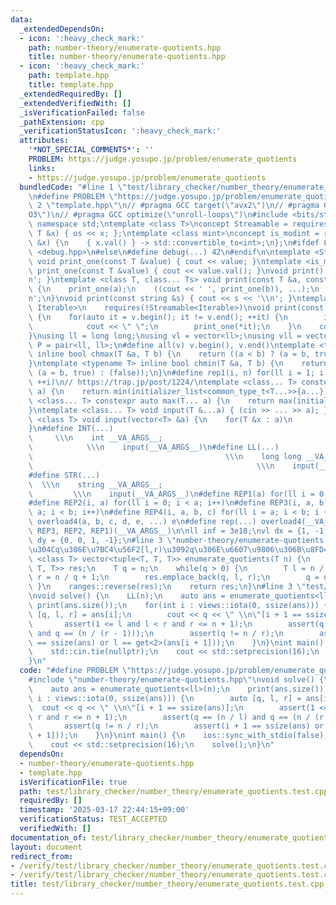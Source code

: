 ```yaml
---
data:
  _extendedDependsOn:
  - icon: ':heavy_check_mark:'
    path: number-theory/enumerate-quotients.hpp
    title: number-theory/enumerate-quotients.hpp
  - icon: ':heavy_check_mark:'
    path: template.hpp
    title: template.hpp
  _extendedRequiredBy: []
  _extendedVerifiedWith: []
  _isVerificationFailed: false
  _pathExtension: cpp
  _verificationStatusIcon: ':heavy_check_mark:'
  attributes:
    '*NOT_SPECIAL_COMMENTS*': ''
    PROBLEM: https://judge.yosupo.jp/problem/enumerate_quotients
    links:
    - https://judge.yosupo.jp/problem/enumerate_quotients
  bundledCode: "#line 1 \"test/library_checker/number_theory/enumerate_quotients.test.cpp\"\
    \n#define PROBLEM \"https://judge.yosupo.jp/problem/enumerate_quotients\"\n#line\
    \ 2 \"template.hpp\"\n// #pragma GCC target(\"avx2\")\n// #pragma GCC optimize(\"\
    O3\")\n// #pragma GCC optimize(\"unroll-loops\")\n#include <bits/stdc++.h>\nusing\
    \ namespace std;\ntemplate <class T>\nconcept Streamable = requires(ostream os,\
    \ T &x) { os << x; };\ntemplate <class mint>\nconcept is_modint = requires(mint\
    \ &x) {\n    { x.val() } -> std::convertible_to<int>;\n};\n#ifdef LOCAL\n#include\
    \ <debug.hpp>\n#else\n#define debug(...) 42\n#endif\n\ntemplate <Streamable T>\
    \ void print_one(const T &value) { cout << value; }\ntemplate <is_modint T> void\
    \ print_one(const T &value) { cout << value.val(); }\nvoid print() { cout << '\\\
    n'; }\ntemplate <class T, class... Ts> void print(const T &a, const Ts &...b)\
    \ {\n    print_one(a);\n    ((cout << ' ', print_one(b)), ...);\n    cout << '\\\
    n';\n}\nvoid print(const string &s) { cout << s << '\\n'; }\ntemplate <ranges::range\
    \ Iterable>\n    requires(!Streamable<Iterable>)\nvoid print(const Iterable &v)\
    \ {\n    for(auto it = v.begin(); it != v.end(); ++it) {\n        if(it != v.begin())\n\
    \            cout << \" \";\n        print_one(*it);\n    }\n    cout << '\\n';\n\
    }\nusing ll = long long;\nusing vl = vector<ll>;\nusing vll = vector<vl>;\nusing\
    \ P = pair<ll, ll>;\n#define all(v) v.begin(), v.end()\ntemplate <typename T>\
    \ inline bool chmax(T &a, T b) {\n    return ((a < b) ? (a = b, true) : (false));\n\
    }\ntemplate <typename T> inline bool chmin(T &a, T b) {\n    return ((a > b) ?\
    \ (a = b, true) : (false));\n}\n#define rep1(i, n) for(ll i = 1; i <= ((ll)n);\
    \ ++i)\n// https://trap.jp/post/1224/\ntemplate <class... T> constexpr auto min(T...\
    \ a) {\n    return min(initializer_list<common_type_t<T...>>{a...});\n}\ntemplate\
    \ <class... T> constexpr auto max(T... a) {\n    return max(initializer_list<common_type_t<T...>>{a...});\n\
    }\ntemplate <class... T> void input(T &...a) { (cin >> ... >> a); }\ntemplate\
    \ <class T> void input(vector<T> &a) {\n    for(T &x : a)\n        cin >> x;\n\
    }\n#define INT(...)                                                          \
    \     \\\n    int __VA_ARGS__;                                               \
    \            \\\n    input(__VA_ARGS__)\n#define LL(...)                     \
    \                                           \\\n    long long __VA_ARGS__;   \
    \                                                  \\\n    input(__VA_ARGS__)\n\
    #define STR(...)                                                             \
    \  \\\n    string __VA_ARGS__;                                               \
    \         \\\n    input(__VA_ARGS__)\n#define REP1(a) for(ll i = 0; i < a; i++)\n\
    #define REP2(i, a) for(ll i = 0; i < a; i++)\n#define REP3(i, a, b) for(ll i =\
    \ a; i < b; i++)\n#define REP4(i, a, b, c) for(ll i = a; i < b; i += c)\n#define\
    \ overload4(a, b, c, d, e, ...) e\n#define rep(...) overload4(__VA_ARGS__, REP4,\
    \ REP3, REP2, REP1)(__VA_ARGS__)\n\nll inf = 3e18;\nvl dx = {1, -1, 0, 0};\nvl\
    \ dy = {0, 0, 1, -1};\n#line 3 \"number-theory/enumerate-quotients.hpp\"\n// \u5546\
    \u304Cq\u306E\u7BC4\u56F2[l,r)\u3092q\u306E\u6607\u9806\u306B\u8FD4\u3059\ntemplate\
    \ <class T> vector<tuple<T, T, T>> enumerate_quotients(T n) {\n    vector<tuple<T,\
    \ T, T>> res;\n    T q = n;\n    while(q > 0) {\n        T l = n / (q + 1) + 1,\
    \ r = n / q + 1;\n        res.emplace_back(q, l, r);\n        q = n / r;\n   \
    \ }\n    ranges::reverse(res);\n    return res;\n}\n#line 3 \"test/library_checker/number_theory/enumerate_quotients.test.cpp\"\
    \nvoid solve() {\n    LL(n);\n    auto ans = enumerate_quotients<ll>(n);\n   \
    \ print(ans.size());\n    for(int i : views::iota(0, ssize(ans))) {\n        auto\
    \ [q, l, r] = ans[i];\n        cout << q << \" \\n\"[i + 1 == ssize(ans)];\n \
    \       assert(1 <= l and l < r and r <= n + 1);\n        assert(q == (n / l)\
    \ and q == (n / (r - 1)));\n        assert(q != n / r);\n        assert(i + 1\
    \ == ssize(ans) or l == get<2>(ans[i + 1]));\n    }\n}\nint main() {\n    ios::sync_with_stdio(false);\n\
    \    std::cin.tie(nullptr);\n    cout << std::setprecision(16);\n    solve();\n\
    }\n"
  code: "#define PROBLEM \"https://judge.yosupo.jp/problem/enumerate_quotients\"\n\
    #include \"number-theory/enumerate-quotients.hpp\"\nvoid solve() {\n    LL(n);\n\
    \    auto ans = enumerate_quotients<ll>(n);\n    print(ans.size());\n    for(int\
    \ i : views::iota(0, ssize(ans))) {\n        auto [q, l, r] = ans[i];\n      \
    \  cout << q << \" \\n\"[i + 1 == ssize(ans)];\n        assert(1 <= l and l <\
    \ r and r <= n + 1);\n        assert(q == (n / l) and q == (n / (r - 1)));\n \
    \       assert(q != n / r);\n        assert(i + 1 == ssize(ans) or l == get<2>(ans[i\
    \ + 1]));\n    }\n}\nint main() {\n    ios::sync_with_stdio(false);\n    std::cin.tie(nullptr);\n\
    \    cout << std::setprecision(16);\n    solve();\n}\n"
  dependsOn:
  - number-theory/enumerate-quotients.hpp
  - template.hpp
  isVerificationFile: true
  path: test/library_checker/number_theory/enumerate_quotients.test.cpp
  requiredBy: []
  timestamp: '2025-03-17 22:44:15+09:00'
  verificationStatus: TEST_ACCEPTED
  verifiedWith: []
documentation_of: test/library_checker/number_theory/enumerate_quotients.test.cpp
layout: document
redirect_from:
- /verify/test/library_checker/number_theory/enumerate_quotients.test.cpp
- /verify/test/library_checker/number_theory/enumerate_quotients.test.cpp.html
title: test/library_checker/number_theory/enumerate_quotients.test.cpp
---
```

